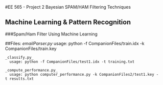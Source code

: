 #EE 565 - Project 2 Bayesian SPAM/HAM Filtering Techniques
## Machine Learning & Pattern Recognition
###Spam/Ham Filter Using Machine Learning


##Files:
    _emailParser.py_
      usage: python -f CompanionFiles/train.idx -k CompanionFiles/train.key

    _classify.py_
      usage: python -f CompanionFiles/test1.idx -t training.txt

    _compute_performance.py_
      usage: python computer_performance.py -k CompanionFiles2/test1.key -t results.txt
